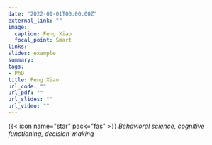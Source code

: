 ```yaml
---
date: "2022-01-01T00:00:00Z"
external_link: ""
image:
  caption: Feng Xiao
  focal_point: Smart
links:
slides: example
summary: 
tags: 
- PhD
title: Feng Xiao
url_code: ""
url_pdf: ""
url_slides: ""
url_video: ""
---
```

{{< icon name="star" pack="fas" >}} _Behavioral science, cognitive functioning, decision-making_  


